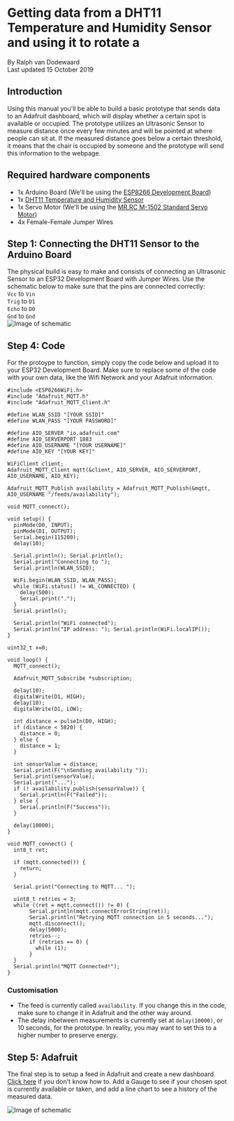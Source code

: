 # Getting data from a DHT11 Temperature and Humidity Sensor and using it to rotate a 

By Ralph van Dodewaard<br>
Last updated 15 October 2019

## Introduction
Using this manual you'll be able to build a basic prototype that sends data to an Adafruit dashboard, which will display whether a certain spot is available or occupied. The prototype utilizes an Ultrasonic Sensor to measure distance once every few minutes and will be pointed at where people can sit at. If the measured distance goes below a certain threshold, it means that the chair is occupied by someone and the prototype will send this information to the webpage.

## Required hardware components
  - 1x Arduino Board (We'll be using the [ESP8266 Development Board](https://www.amazon.com/HiLetgo-Internet-Development-Wireless-Micropython/dp/B010O1G1ES))
  - 1x [DHT11 Temperature and Humidity Sensor](https://www.amazon.com/DHT11-Digital-Temperature-Humidity-Sensor/dp/B00V2DWL2E)
  - 1x Servo Motor (We'll be using the [MR.RC M-1502 Standard Servo Motor](https://www.amazon.com/DEH-M-1502-Standard-Helicopter-Airplane/dp/B07S3W7KNR))
  - 4x Female-Female Jumper Wires
  
## Step 1: Connecting the DHT11 Sensor to the Arduino Board
The physical build is easy to make and consists of connecting an Ultrasonic Sensor to an ESP32 Development Board with Jumper Wires. Use the schematic below to make sure that the pins are connected correctly:<br>
`Vcc` to `Vin`<br>
`Trig` to `D1`<br>
`Echo` to `D0`<br>
`Gnd` to `Gnd`<br>
![Image of schematic](https://github.com/Ralphvandodewaard/iotManual/blob/develop/schematic.png)

## Step 4: Code
For the protoype to function, simply copy the code below and upload it to your ESP32 Development Board. Make sure to replace some of the code with your own data, like the Wifi Network and your Adafruit information.
```
#include <ESP8266WiFi.h>
#include "Adafruit_MQTT.h"
#include "Adafruit_MQTT_Client.h"

#define WLAN_SSID "[YOUR SSID]"
#define WLAN_PASS "[YOUR PASSWORD]"

#define AIO_SERVER "io.adafruit.com"
#define AIO_SERVERPORT 1883
#define AIO_USERNAME "[YOUR USERNAME]"
#define AIO_KEY "[YOUR KEY]"

WiFiClient client;
Adafruit_MQTT_Client mqtt(&client, AIO_SERVER, AIO_SERVERPORT, AIO_USERNAME, AIO_KEY);

Adafruit_MQTT_Publish availability = Adafruit_MQTT_Publish(&mqtt, AIO_USERNAME "/feeds/availability");

void MQTT_connect();

void setup() {
  pinMode(D0, INPUT);
  pinMode(D1, OUTPUT);
  Serial.begin(115200);
  delay(10);

  Serial.println(); Serial.println();
  Serial.print("Connecting to ");
  Serial.println(WLAN_SSID);

  WiFi.begin(WLAN_SSID, WLAN_PASS);
  while (WiFi.status() != WL_CONNECTED) {
    delay(500);
    Serial.print(".");
  }
  Serial.println();

  Serial.println("WiFi connected");
  Serial.println("IP address: "); Serial.println(WiFi.localIP());
}

uint32_t x=0;

void loop() {
  MQTT_connect();

  Adafruit_MQTT_Subscribe *subscription;

  delay(10);
  digitalWrite(D1, HIGH);
  delay(10);
  digitalWrite(D1, LOW);

  int distance = pulseIn(D0, HIGH);
  if (distance < 5820) {
    distance = 0;
  } else {
    distance = 1;
  }
  
  int sensorValue = distance;
  Serial.print(F("\nSending availability "));
  Serial.print(sensorValue);
  Serial.print("...");
  if (! availability.publish(sensorValue)) {
    Serial.println(F("Failed"));
  } else {
    Serial.println(F("Success"));
  }

  delay(10000);
}

void MQTT_connect() {
  int8_t ret;

  if (mqtt.connected()) {
    return;
  }

  Serial.print("Connecting to MQTT... ");

  uint8_t retries = 3;
  while ((ret = mqtt.connect()) != 0) {
       Serial.println(mqtt.connectErrorString(ret));
       Serial.println("Retrying MQTT connection in 5 seconds...");
       mqtt.disconnect();
       delay(5000);
       retries--;
       if (retries == 0) {
         while (1);
       }
  }
  Serial.println("MQTT Connected!");
}
```

### Customisation
- The feed is currently called `availability`. If you change this in the code, make sure to change it in Adafruit and the other way around.
- The delay inbetween measurements is currently set at `delay(10000)`, or 10 seconds, for the prototype. In reality, you may want to set this to a higher number to preserve energy. 

## Step 5: Adafruit
The final step is to setup a feed in Adafruit and create a new dashboard. [Click here](https://learn.adafruit.com/adafruit-io-basics-dashboards/overview) if you don't know how to. Add a Gauge to see if your chosen spot is currently available or taken, and add a line chart to see a history of the measured data.

![Image of schematic](https://github.com/Ralphvandodewaard/iotManual/blob/develop/dashboard.PNG)

